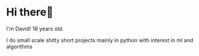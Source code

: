 # Hi there👋
I'm David! 16 years old.

I do small scale shitty short projects mainly in python with interest in ml and algorithms
